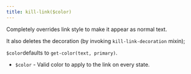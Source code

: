 ```yaml
---
title: kill-link($color)
---
```


Completely overrides link style to make it appear as normal text.

It also deletes the decoration (by invoking `kill-link-decoration` mixin);

`$color`defaults to `get-color(text, primary)`.

- `$color` - Valid color to apply to the link on every state.
